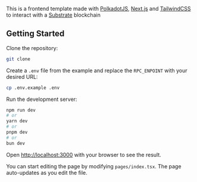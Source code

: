 This is a frontend template made with [PolkadotJS](https://polkadot.js.org/docs/), [Next.js](https://nextjs.org/docs) and [TailwindCSS](https://tailwindcss.com/docs/installation) to interact with a [Substrate](https://docs.substrate.io/) blockchain

## Getting Started

Clone the repository:

```bash
git clone  
```
Create a `.env` file from the example and replace the `RPC_ENPOINT` with your desired URL:   

```bash
cp .env.example .env
```

Run the development server:

```bash
npm run dev
# or
yarn dev
# or
pnpm dev
# or
bun dev
```

Open [http://localhost:3000](http://localhost:3000) with your browser to see the result.

You can start editing the page by modifying `pages/index.tsx`. The page auto-updates as you edit the file.